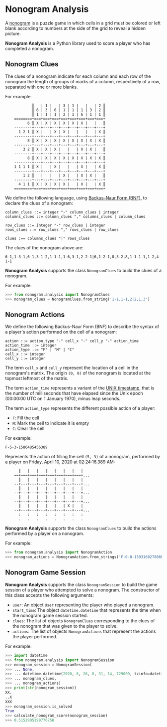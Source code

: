 # Nonogram Analysis

A [nonogram](https://en.wikipedia.org/wiki/Nonogram) is a puzzle game in which cells in a grid must be colored or left blank according to numbers at the side of the grid to reveal a hidden picture.

**Nonogram Analysis** is a Python library used to score a player who has completed a nonogram.

## Nonogram Clues

The clues of a nonogram indicate for each column and each row of the nonogram the length of groups of marks of a column, respectively of a row, separated with one or more blanks.

For example:

```text
            ║   | 1 |   | 3 | 1 |   |   | 2 ║
            ║ 6 | 3 | 6 | 1 | 1 | 1 | 3 | 2 ║
            ║ 1 | 1 | 1 | 2 | 1 | 6 | 1 | 1 ║
    ========+===+===+===+===+===+===+===+===+
          6 ║ X | X | X | X | X | X |   |   ║
    --------+---+---+---+---+---+---+---+---+
      1 2 1 ║ X |   | X | X |   |   |   | X ║
    --------+---+---+---+---+---+---+---+---+
          8 ║ X | X | X | X | X | X | X | X ║
    --------+---+---+---+---+---+---+---+---+
        3 2 ║ X | X | X |   |   | X | X |   ║
    --------+---+---+---+---+---+---+---+---+
          8 ║ X | X | X | X | X | X | X | X ║
    --------+---+---+---+---+---+---+---+---+
    1 1 1 1 ║ X |   | X |   |   | X |   | X ║
    --------+---+---+---+---+---+---+---+---+
        1 2 ║   |   |   | X |   | X | X |   ║
    --------+---+---+---+---+---+---+---+---+
      4 1 1 ║ X | X | X | X |   | X |   | X ║
    ========+===+===+===+===+===+===+===+===+
```

We define the following language, using [Backus–Naur Form (BNF)](https://en.wikipedia.org/wiki/Backus%E2%80%93Naur_form), to declare the clues of a nonogram:

```text
column_clues ::= integer "-" column_clues | integer
columns_clues ::= column_clues "," columns_clues | column_clues

row_clues ::= integer "-" row_clues | integer
rows_clues ::= row_clues "," rows_clues | row_clues

clues :== columns_clues "|" rows_clues
```

The clues of the nonogram above are:

```text
6-1,1-3-1,6-1,3-1-2,1-1-1,1-6,3-1,2-2-1|6,1-2-1,8,3-2,8,1-1-1-1,1-2,4-1-1
```

**Nonogram Analysis** supports the class `NonogramClues` to build the clues of a nonogram.

For example:

```python
>>> from nonogram.analysis import NonogramClues
>>> nonogram_clues = NonogramClues.from_string('1-1,1-1,2|2,1,3')
```

## Nonogram Actions

We define the following Backus–Naur Form (BNF) to describe the syntax of a player's action performed on the cell of a nonogram:

```text
action ::= action_type "-" cell_x "-" cell_y "-" action_time
action_time ::= integer
action_type ::= "F" | "M" | "C"
cell_x ::= integer
cell_y ::= integer
```

The term `cell_x` and `cell_y` represent the location of a cell in the nonogram's matrix. The origin `(0, 0)` of the nonogram is located at the topmost leftmost of the matrix.

The term `action_time` represents a variant of the [UNIX timestamp](https://www.epochconverter.com/), that is the number of milliseconds that have elapsed since the Unix epoch (00:00:00 UTC on 1 January 1970), minus leap seconds.

The term `action_type` represents the different possible action of a player:

- `F`: Fill the cell
- `M`: Mark the cell to indicate it is empty
- `C`: Clear the cell

For example:

```text
F-5-3-1586485456389
```

Represents the action of filling the cell `(5, 3)` of a nonogram, performed by a player on Friday, April 10, 2020 at 02:24:16.389 AM:

```text
      ║   |   |   |   |   |   |   |
    ==+===+===+===+===+===+===+===+...
      ║   |   |   |   |   |   |   |
    --+---+---+---+---+---+---+---+...
      ║   |   |   |   |   |   |   |
    --+---+---+---+---+---+---+---+...
      ║   |   |   |   |   |   |   |
    --+---+---+---+---+---+---+---+...
      ║   |   |   |   |   | X |   |
    --+---+---+---+---+---+---+---+...
      :   :   :   :   :   :   :   :
      .   .   .   .   .   .   .   .
```

**Nonogram Analysis** supports the class `NonogramClues` to build the actions performed by a player on a nonogram.

For example:

```python
>>> from nonogram.analysis import NonogramAction
>>> nonogram_actions = NonogramAction.from_strings('F-0-0-1593160278088,F-0-1-1593160279070,M-0-1-1593160279246,F-0-2-1593160281156,F-1-2-1593160281839,F-2-2-1593160282492,F-1-0-1593160284516,F-1-1-1593160285415,M-1-1-1593160285586,F-2-1-1593160288354')
```

## Nonogram Game Session

**Nonogram Analysis** supports the class `NonogramSession` to build the game session of a player who attempted to solve a nonogram. The constructor of this class accepts the following arguments:

- `user`: An object `User` representing the player who played a nonogram.
- `start_time`: The object `datetime.datetime` that represents the time when the nonogram game session started.
- `clues`: The list of objects `NonogramClues` corresponding to the clues of the nonogram that was given to the player to solve.
- `actions`: The list of objects `NonogramActions` that represent the actions the player performed.

For example:

```python
>>> import datetime
>>> from nonogram.analysis import NonogramSession
>>> nonogram_session = NonogramSession(
>>> ... None,
>>> ... datetime.datetime(2020, 6, 26, 8, 31, 14, 729000, tzinfo=datetime.timezone.utc),
>>> ... nonogram_clues,
>>> ... nonogram_actions)
>>> print(str(nonogram_session))
XX.
..X
XXX
>>> nonogram_session.is_solved
True
>>> calculate_nonogram_score(nonogram_session)
>>> 0.5152905198776758
```
